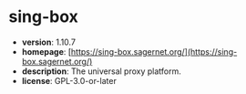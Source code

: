 # sing-box

- **version**: 1.10.7
- **homepage**: [https://sing-box.sagernet.org/](https://sing-box.sagernet.org/)
- **description**: The universal proxy platform.
- **license**: GPL-3.0-or-later

